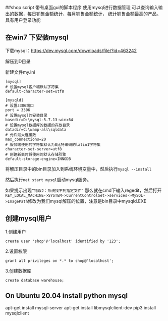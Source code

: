 ##shop script
带有桌面gui的脚本程序
使用mysql进行数据管理
可以查询输入输出的数据，每日销售金额统计，每月销售金额统计，
统计销售金额最高的产品。
具有用户登录功能

## 在win7 下安装mysql

下载mysql：https://dev.mysql.com/downloads/file/?id=463242

解压到D目录

新建文件my.ini

```
[mysql]
# 设置mysql客户端默认字符集
default-character-set=utf8
 
[mysqld]
# 设置3306端口
port = 3306
# 设置mysql的安装目录
basedir=D:\mysql-5.7.13-winx64
# 设置mysql数据库的数据的存放目录
datadir=C:\wamp-all\sqldata
# 允许最大连接数
max_connections=20
# 服务端使用的字符集默认为8比特编码的latin1字符集
character-set-server=utf8
# 创建新表时将使用的默认存储引擎
default-storage-engine=INNODB
```

将解压目录中的bin目录加入到系统环境变量中，然后执行`mysql --install`

然后执行`net start mysql`启动mysql服务。

如果提示出现`“错误2：系统找不到指定文件”` 那么就在cmd下输入regedit，然后打开`KEY_LOCAL_MACHINE->SYSTEM->CurrentControlSet->services->MySQL->ImagePath`修改为我们mysql解压的位置，注意是bin目录中mysqld.EXE

## 创建mysql用户

1.创建用户

`create user 'shop'@'localhost' identified by '123';`

2.设置权限

`grant all privileges on *.* to shop@'localhost';`

3.创建数据库

`create database warehouse;`



## On Ubuntu 20.04 install python mysql

apt-get install mysql-server
apt-get install libmysqlclient-dev
pip3 install mysqlclient
